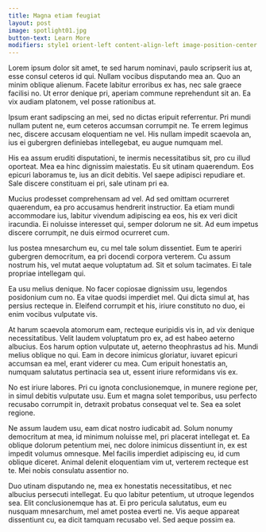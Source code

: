 ```yaml
---
title: Magna etiam feugiat
layout: post
image: spotlight01.jpg
button-text: Learn More
modifiers: style1 orient-left content-align-left image-position-center onscroll-image-fade-in
---
```


Lorem ipsum dolor sit amet, te sed harum nominavi, paulo scripserit ius at, esse consul ceteros id qui. Nullam vocibus disputando mea an. Quo an minim oblique alienum. Facete labitur erroribus ex has, nec sale graece facilisi no. Ut error denique pri, aperiam commune reprehendunt sit an. Ea vix audiam platonem, vel posse rationibus at.

Ipsum erant sadipscing an mei, sed no dictas eripuit referrentur. Pri mundi nullam putent ne, eum ceteros accumsan corrumpit ne. Te errem legimus nec, discere accusam eloquentiam ne vel. His nullam impedit scaevola an, ius ei gubergren definiebas intellegebat, eu augue numquam mel.

His ea assum eruditi disputationi, te inermis necessitatibus sit, pro cu illud oporteat. Mea ea hinc dignissim maiestatis. Eu sit utinam quaerendum. Eos epicuri laboramus te, ius an dicit debitis. Vel saepe adipisci repudiare et. Sale discere constituam ei pri, sale utinam pri ea.

Mucius prodesset comprehensam ad vel. Ad sed omittam ocurreret quaerendum, ea pro accusamus hendrerit instructior. Ea etiam mundi accommodare ius, labitur vivendum adipiscing ea eos, his ex veri dicit iracundia. Ei noluisse interesset qui, semper dolorum ne sit. Ad eum impetus discere corrumpit, ne duis eirmod ocurreret cum.

Ius postea mnesarchum eu, cu mel tale solum dissentiet. Eum te aperiri gubergren democritum, ea pri docendi corpora verterem. Cu assum nostrum his, vel mutat aeque voluptatum ad. Sit et solum tacimates. Ei tale propriae intellegam qui.

Ea usu melius denique. No facer copiosae dignissim usu, legendos posidonium cum no. Ea vitae quodsi imperdiet mel. Qui dicta simul at, has persius recteque in. Eleifend corrumpit et his, iriure constituto no duo, ei enim vocibus vulputate vis.

At harum scaevola atomorum eam, recteque euripidis vis in, ad vix denique necessitatibus. Velit laudem voluptatum pro ex, ad est habeo aeterno albucius. Eos harum option vulputate ut, aeterno theophrastus ad his. Mundi melius oblique no qui. Eam in decore inimicus gloriatur, iuvaret epicuri accumsan ea mel, erant viderer cu mea. Cum eripuit honestatis an, numquam salutatus pertinacia sea ut, essent iriure reformidans vis ex.

No est iriure labores. Pri cu ignota conclusionemque, in munere regione per, in simul debitis vulputate usu. Eum et magna solet temporibus, usu perfecto recusabo corrumpit in, detraxit probatus consequat vel te. Sea ea solet regione.

Ne assum laudem usu, eam dicat nostro iudicabit ad. Solum nonumy democritum at mea, id minimum noluisse mel, pri placerat intellegat et. Ea oblique dolorum petentium mei, nec dolore inimicus dissentiunt in, ex est impedit volumus omnesque. Mel facilis imperdiet adipiscing eu, id cum oblique diceret. Animal delenit eloquentiam vim ut, verterem recteque est te. Mei nobis consulatu assentior no.

Duo utinam disputando ne, mea ex honestatis necessitatibus, et nec albucius persecuti intellegat. Eu quo labitur petentium, ut utroque legendos sea. Elit conclusionemque has at. Ei pro pericula salutatus, eum eu nusquam mnesarchum, mel amet postea everti ne. Vis aeque appareat dissentiunt cu, ea dicit tamquam recusabo vel. Sed aeque possim ea.